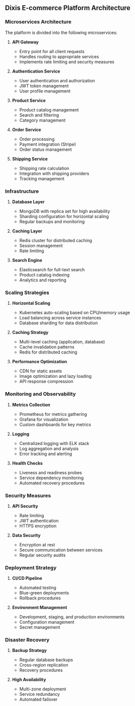 ## Dixis E-commerce Platform Architecture

### Microservices Architecture

The platform is divided into the following microservices:

1. **API Gateway**
   - Entry point for all client requests
   - Handles routing to appropriate services
   - Implements rate limiting and security measures

2. **Authentication Service**
   - User authentication and authorization
   - JWT token management
   - User profile management

3. **Product Service**
   - Product catalog management
   - Search and filtering
   - Category management

4. **Order Service**
   - Order processing
   - Payment integration (Stripe)
   - Order status management

5. **Shipping Service**
   - Shipping rate calculation
   - Integration with shipping providers
   - Tracking management

### Infrastructure

1. **Database Layer**
   - MongoDB with replica set for high availability
   - Sharding configuration for horizontal scaling
   - Regular backups and monitoring

2. **Caching Layer**
   - Redis cluster for distributed caching
   - Session management
   - Rate limiting

3. **Search Engine**
   - Elasticsearch for full-text search
   - Product catalog indexing
   - Analytics and reporting

### Scaling Strategies

1. **Horizontal Scaling**
   - Kubernetes auto-scaling based on CPU/memory usage
   - Load balancing across service instances
   - Database sharding for data distribution

2. **Caching Strategy**
   - Multi-level caching (application, database)
   - Cache invalidation patterns
   - Redis for distributed caching

3. **Performance Optimization**
   - CDN for static assets
   - Image optimization and lazy loading
   - API response compression

### Monitoring and Observability

1. **Metrics Collection**
   - Prometheus for metrics gathering
   - Grafana for visualization
   - Custom dashboards for key metrics

2. **Logging**
   - Centralized logging with ELK stack
   - Log aggregation and analysis
   - Error tracking and alerting

3. **Health Checks**
   - Liveness and readiness probes
   - Service dependency monitoring
   - Automated recovery procedures

### Security Measures

1. **API Security**
   - Rate limiting
   - JWT authentication
   - HTTPS encryption

2. **Data Security**
   - Encryption at rest
   - Secure communication between services
   - Regular security audits

### Deployment Strategy

1. **CI/CD Pipeline**
   - Automated testing
   - Blue-green deployments
   - Rollback procedures

2. **Environment Management**
   - Development, staging, and production environments
   - Configuration management
   - Secret management

### Disaster Recovery

1. **Backup Strategy**
   - Regular database backups
   - Cross-region replication
   - Recovery procedures

2. **High Availability**
   - Multi-zone deployment
   - Service redundancy
   - Automated failover
